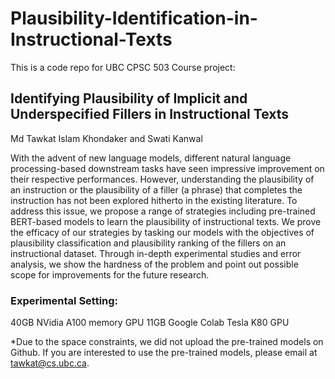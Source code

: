 # Plausibility-Identification-in-Instructional-Texts

This is a code repo for UBC CPSC 503 Course project:
## Identifying Plausibility of Implicit and Underspecified Fillers in Instructional Texts
Md Tawkat Islam Khondaker and Swati Kanwal

With the advent of new language models, different natural language processing-based downstream tasks have seen impressive improvement on their respective performances. However, understanding the plausibility of an instruction or the plausibility of a filler (a phrase) that completes the instruction has not been explored hitherto in the existing literature. To address this issue, we propose a range of strategies including pre-trained BERT-based models to learn the plausibility of instructional texts. We prove the efficacy of our strategies by tasking our models with the objectives of plausibility classification and plausibility ranking of the fillers on an instructional dataset. Through in-depth experimental studies and error analysis, we show the hardness of the problem and point out possible scope for improvements for the future research.


### Experimental Setting:
40GB NVidia A100 memory GPU
11GB Google Colab Tesla K80 GPU

*Due to the space constraints, we did not upload the pre-trained models on Github. If you are interested to use the pre-trained models, please email at tawkat@cs.ubc.ca.
